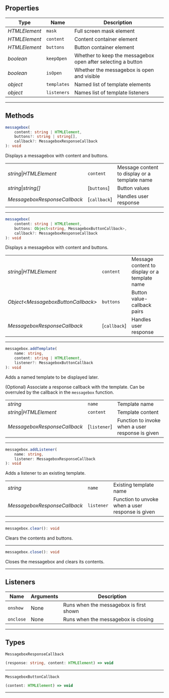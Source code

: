 ## Properties

| Type          | Name        | Description                                                  |
| ------------- | ----------- | ------------------------------------------------------------ |
| *HTMLElement* | `mask`      | Full screen mask element                                     |
| *HTMLElement* | `content`   | Content container element                                    |
| *HTMLElement* | `buttons`   | Button container element                                     |
| *boolean*     | `keepOpen`  | Whether to keep the messagebox open after selecting a button |
| *boolean*     | `isOpen`    | Whether the messagebox is open and visible                   |
| *object*      | `templates` | Named list of template elements                              |
| *object*      | `listeners` | Names list of template listeners                             |

---

## Methods

```typescript
messagebox(
    content: string | HTMLElement,
    buttons?: string | string[],
    callback?: MessageboxResponseCallback
): void
```
Displays a messagebox with content and buttons.

|                              |              |                                               |
| ---------------------------- | ------------ | --------------------------------------------- |
| *string*\|*HTMLElement*      | `content`    | Message content to display or a template name |
| *string*\|*string[]*         | [`buttons`]  | Button values                                 |
| *MessageboxResponseCallback* | [`callback`] | Handles user response                         |

---

```typescript
messagebox(
    content: string | HTMLElement,
    buttons: Object<string, MessageboxButtonCallback>,
    callback?: MessageboxResponseCallback
): void
```
Displays a messagebox with content and buttons.

|                                     |              |                                               |
| ----------------------------------- | ------------ | --------------------------------------------- |
| *string*\|*HTMLElement*             | `content`    | Message content to display or a template name |
| *Object\<MessageboxButtonCallback>* | `buttons`    | Button value-callback pairs                   |
| *MessageboxResponseCallback*        | [`callback`] | Handles user response                         |

---

```typescript
messagebox.addTemplate(
    name: string,
    content: string | HTMLElement,
    listener?: MessageboxButtonCallback
): void
```
Adds a named template to be displayed later.

(Optional) Associate a response callback with the template.
Can be overruled by the callback in the `messagebox` function.

|                              |              |                                                  |
| ---------------------------- | ------------ | ------------------------------------------------ |
| *string*                     | `name`       | Template name                                    |
| *string*\|*HTMLElement*      | `content`    | Template content                                 |
| *MessageboxResponseCallback* | [`listener`] | Function to invoke when a user response is given |

---

```typescript
messagebox.addListener(
    name: string,
    listener: MessageboxResponseCallback
): void
```
Adds a listener to an existing template.

|                              |            |                                                  |
| ---------------------------- | ---------- | ------------------------------------------------ |
| *string*                     | `name`     | Existing template name                           |
| *MessageboxResponseCallback* | `listener` | Function to unvoke when a user response is given |

---

```typescript
messagebox.clear(): void
```

Clears the contents and buttons.

---

```typescript
messagebox.close(): void
```

Closes the messagebox and clears its contents.

---

## Listeners

| Name      | Arguments | Description                             |
| --------- | --------- | --------------------------------------- |
| `onshow`  | None      | Runs when the messagebox is first shown |
| `onclose` | None      | Runs when the messagebox is closing     |

---

## Types

`MessageboxResponseCallback`
```typescript
(response: string, content: HTMLElement) => void
```

---

`MessageboxButtonCallback`
```typescript
(content: HTMLElement) => void
```

---
